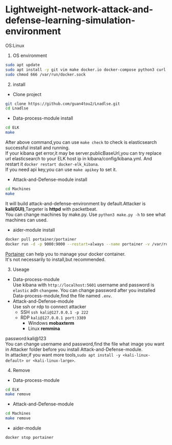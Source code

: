 # Lightweight-network-attack-and-defense-learning-simulation-environment

OS:Linux  

1. OS environment  
```bash
sudo apt update 
sudo apt install -y git vim make docker.io docker-compose python3 curl
sudo chmod 666 /var/run/docker.sock
```

2. install  
  - Clone project
```bash
git clone https://github.com/guan4tou2/Lnadlse.git
cd Lnadlse
```
  - Data-process-module install  
```bash
cd ELK
make
```
After above command,you can use `make check` to check is elasticsearch successful install and running.  
If your kibana get error,it may be server.publicBaseUrl,you can try replace url elasticsearch to your ELK host ip in kibana/config/kibana.yml. And restart it `docker restart docker-elk_kibana`.  
If you need api key,you can use `make apikey` to set it.  

  - Attack-and-Defense-module install  
```bash
cd Machines
make
```
It will build attack-and-defense-environment by default.Attacker is **kali(GUI)**,Targeter is **httpd** with packetbeat.  
You can change machines by make.py. Use `python3 make.py -h` to see what machines can used.  

 - aider-module install  
```bash
docker pull portainer/portainer
docker run -d -p 9000:9000 --restart=always --name portainer -v /var/run/docker.sock:/var/run/docker.sock portainer/portainer
```
[Portainer](https://github.com/portainer/portainer) can help you to manage your docker container.   
It's not necessarily to install,but recommended.  

3. Useage  
  - Data-process-module  
  Use kibana with `http://localhost:5601`
  username and password is `elastic` adn `changeme`.
  You can change password after you installed Data-process-module,find the file named `.env`.  
  - Attack-and-Defense-module  
  Use ssh or rdp to connect attacker  
    - SSH `ssh kali@127.0.0.1 -p 222`  
    - RDP `kali@127.0.0.1 port:3389`
      - Windows **mobaxterm**
      - Linux **remmina**  
      
   password:kali@123  
   You can change username and password,find the file what image you want in Attacker folder before you install Attack-and-Defense-module.  
   In attacker,if you want more tools,`sudo apt install -y <kali-linux-default> or <kali-linux-large>`.  

4. Remove
  - Data-process-module
```bash
cd ELK
make remove
```
  - Attack-and-Defense-module 
```bash
cd Machines
make remove
```
 - aider-module
```bash
docker stop portainer
```
